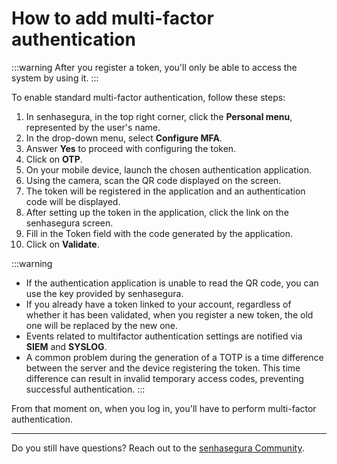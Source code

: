 # How to add multi-factor authentication

 :::warning
After you register a token, you'll only be able to access the system by using it.
:::

To enable standard multi-factor authentication, follow these steps:

1. In senhasegura, in the top right corner, click the **Personal menu**, represented by the user's name.
2. In the drop-down menu, select **Configure MFA**.
3. Answer **Yes** to proceed with configuring the token.
4. Click on **OTP**.
5. On your mobile device, launch the chosen authentication application.
6. Using the camera, scan the QR code displayed on the screen.
7. The token will be registered in the application and an authentication code will be displayed.
8. After setting up the token in the application, click the link on the senhasegura screen.
9. Fill in the Token field with the code generated by the application.
10. Click on **Validate**.

 :::warning

- If the authentication application is unable to read the QR code, you can use the key provided by senhasegura.
- If you already have a token linked to your account, regardless of whether it has been validated, when you register a new token, the old one will be replaced by the new one.
- Events related to multifactor authentication settings are notified via **SIEM** and **SYSLOG**.
- A common problem during the generation of a TOTP is a time difference between the server and the device registering the token. This time difference can result in invalid temporary access codes, preventing successful authentication.
  :::

From that moment on, when you log in, you'll have to perform multi-factor authentication.

***
Do you still have questions? Reach out to the [senhasegura Community](https://community.senhasegura.io/).
